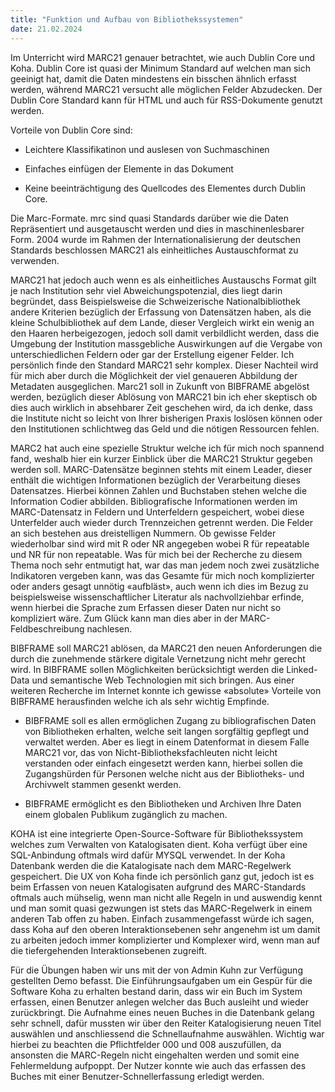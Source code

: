 ```yaml
---
title: "Funktion und Aufbau von Bibliothekssystemen"
date: 21.02.2024
---
```


Im Unterricht wird MARC21 genauer betrachtet, wie auch Dublin Core und Koha.
Dublin Core ist quasi der Minimum Standard auf welchen man sich geeinigt hat, damit die Daten 
mindestens ein bisschen ähnlich erfasst werden, während MARC21 versucht alle möglichen Felder 
Abzudecken. Der Dublin Core Standard kann für HTML und auch für RSS-Dokumente genutzt werden.

Vorteile von Dublin Core sind:

- Leichtere Klassifikatinon und auslesen von Suchmaschinen
  
- Einfaches einfügen der Elemente in das Dokument
  
- Keine beeinträchtigung des Quellcodes des Elementes durch Dublin Core.

Die Marc-Formate. mrc sind quasi Standards darüber wie die Daten Repräsentiert und ausgetauscht 
werden und dies in maschinenlesbarer Form. 2004 wurde im Rahmen der Internationalisierung der 
deutschen Standards beschlossen MARC21 als einheitliches Austauschformat zu verwenden. 

MARC21 hat jedoch auch wenn es als einheitliches Austauschs Format gilt je nach Institution sehr viel 
Abweichungspotenzial, dies liegt darin begründet, dass Beispielsweise die Schweizerische 
Nationalbibliothek andere Kriterien bezüglich der Erfassung von Datensätzen haben, als die kleine 
Schulbibliothek auf dem Lande, dieser Vergleich wirkt ein wenig an den Haaren herbeigezogen, 
jedoch soll damit verbildlicht werden, dass die Umgebung der Institution massgebliche Auswirkungen 
auf die Vergabe von unterschiedlichen Feldern oder gar der Erstellung eigener Felder. Ich persönlich 
finde den Standard MARC21 sehr komplex. Dieser Nachteil wird für mich aber durch die Möglichkeit 
der viel genaueren Abbildung der Metadaten ausgeglichen. Marc21 soll in Zukunft von BIBFRAME 
abgelöst werden, bezüglich dieser Ablösung von MARC21 bin ich eher skeptisch ob dies auch wirklich 
in absehbarer Zeit geschehen wird, da ich denke, dass die Institute nicht so leicht von Ihrer 
bisherigen Praxis loslösen können oder den Institutionen schlichtweg das Geld und die nötigen 
Ressourcen fehlen. 

MARC2 hat auch eine spezielle Struktur welche ich für mich noch spannend fand, weshalb hier ein 
kurzer Einblick über die MARC21 Struktur gegeben werden soll.
MARC-Datensätze beginnen stehts mit einem Leader, dieser enthält die wichtigen Informationen 
bezüglich der Verarbeitung dieses Datensatzes. Hierbei können Zahlen und Buchstaben stehen
welche die Information Codier abbilden. Bibliografische Informationen werden im MARC-Datensatz 
in Feldern und Unterfeldern gespeichert, wobei diese Unterfelder auch wieder durch Trennzeichen 
getrennt werden. Die Felder an sich bestehen aus dreistelligen Nummern. Ob gewisse Felder 
wiederholbar sind wird mit R oder NR angegeben wobei R für repeatable und NR für non repeatable.
Was für mich bei der Recherche zu diesem Thema noch sehr entmutigt hat, war das man jedem noch 
zwei zusätzliche Indikatoren vergeben kann, was das Gesamte für mich noch komplizierter oder 
anders gesagt unnötig «aufbläst», auch wenn ich dies im Bezug zu beispielsweise wissenschaftlicher 
Literatur als nachvollziehbar erfinde, wenn hierbei die Sprache zum Erfassen dieser Daten nur nicht 
so kompliziert wäre. Zum Glück kann man dies aber in der MARC-Feldbeschreibung nachlesen.

BIBFRAME soll MARC21 ablösen, da MARC21 den neuen Anforderungen die durch die zunehmende
stärkere digitale Vernetzung nicht mehr gerecht wird. In BIBFRAME sollen Möglichkeiten 
berücksichtigt werden die Linked-Data und semantische Web Technologien mit sich bringen. Aus 
einer weiteren Recherche im Internet konnte ich gewisse «absolute» Vorteile von BIBFRAME 
herausfinden welche ich als sehr wichtig Empfinde.

- BIBFRAME soll es allen ermöglichen Zugang zu bibliografischen Daten von Bibliotheken
erhalten, welche seit langen sorgfältig gepflegt und verwaltet werden. Aber es liegt in einem
Datenformat in diesem Falle MARC21 vor, das von Nicht-Bibliotheksfachleuten nicht leicht 
verstanden oder einfach eingesetzt werden kann, hierbei sollen die Zugangshürden für 
Personen welche nicht aus der Bibliotheks- und Archivwelt stammen gesenkt werden.

- BIBFRAME ermöglicht es den Bibliotheken und Archiven Ihre Daten einem globalen Publikum
zugänglich zu machen.

KOHA ist eine integrierte Open-Source-Software für Bibliothekssystem welches zum Verwalten von 
Katalogisaten dient. Koha verfügt über eine SQL-Anbindung oftmals wird dafür MYSQL verwendet. In 
der Koha Datenbank werden die die Katalogisate nach dem MARC-Regelwerk gespeichert. Die UX von 
Koha finde ich persönlich ganz gut, jedoch ist es beim Erfassen von neuen Katalogisaten aufgrund des 
MARC-Standards oftmals auch mühselig, wenn man nicht alle Regeln in und auswendig kennt und
man somit quasi gezwungen ist stets das MARC-Regelwerk in einem anderen Tab offen zu haben.
Einfach zusammengefasst würde ich sagen, dass Koha auf den oberen Interaktionsebenen sehr 
angenehm ist um damit zu arbeiten jedoch immer komplizierter und Komplexer wird, wenn man auf 
die tiefergehenden Interaktionsebenen zugreift.

Für die Übungen haben wir uns mit der von Admin Kuhn zur Verfügung gestellten Demo befasst. Die
Einführungsaufgaben um ein Gespür für die Software Koha zu erhalten bestand darin, dass wir ein 
Buch im System erfassen, einen Benutzer anlegen welcher das Buch ausleiht und wieder 
zurückbringt. Die Aufnahme eines neuen Buches in die Datenbank gelang sehr schnell, dafür 
mussten wir über den Reiter Katalogisierung neuen Titel auswählen und anschliessend die 
Schnellaufnahme auswählen. Wichtig war hierbei zu beachten die Pflichtfelder 000 und 008 
auszufüllen, da ansonsten die MARC-Regeln nicht eingehalten werden und somit eine Fehlermeldung 
aufpoppt. Der Nutzer konnte wie auch das erfassen des Buches mit einer Benutzer-Schnellerfassung 
erledigt werden.
